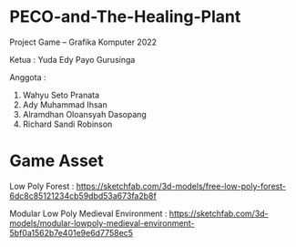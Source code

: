 # PECO-and-The-Healing-Plant

Project Game – Grafika Komputer 2022

Ketua :
Yuda Edy Payo Gurusinga

Anggota :
1. Wahyu Seto Pranata
2. Ady Muhammad Ihsan
3. Alramdhan Oloansyah Dasopang
4. Richard Sandi Robinson
          
# Game Asset
Low Poly Forest : 
https://sketchfab.com/3d-models/free-low-poly-forest-6dc8c85121234cb59dbd53a673fa2b8f

Modular Low Poly Medieval Environment : 
https://sketchfab.com/3d-models/modular-lowpoly-medieval-environment-5bf0a1562b7e401e9e6d7758ec5 

